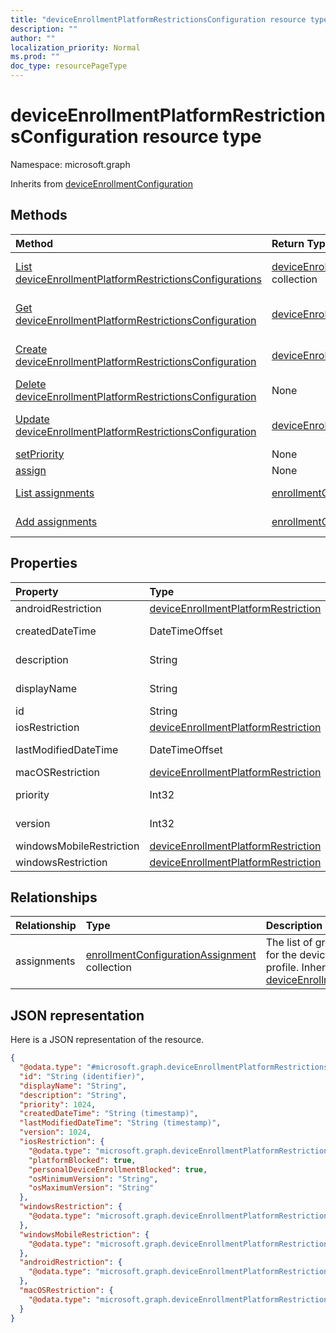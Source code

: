 ```yaml
---
title: "deviceEnrollmentPlatformRestrictionsConfiguration resource type"
description: ""
author: ""
localization_priority: Normal
ms.prod: ""
doc_type: resourcePageType
---
```


# deviceEnrollmentPlatformRestrictionsConfiguration resource type


Namespace: microsoft.graph




Inherits from [deviceEnrollmentConfiguration](../resources/deviceenrollmentconfiguration.md)

## Methods
|Method|Return Type|Description|
|:---|:---|:---|
|[List deviceEnrollmentPlatformRestrictionsConfigurations](../api/deviceenrollmentplatformrestrictionsconfiguration-list.md)|[deviceEnrollmentPlatformRestrictionsConfiguration](../resources/deviceenrollmentplatformrestrictionsconfiguration.md) collection|List properties and relationships of the [deviceEnrollmentPlatformRestrictionsConfiguration](../resources/deviceenrollmentplatformrestrictionsconfiguration.md) objects.|
|[Get deviceEnrollmentPlatformRestrictionsConfiguration](../api/deviceenrollmentplatformrestrictionsconfiguration-get.md)|[deviceEnrollmentPlatformRestrictionsConfiguration](../resources/deviceenrollmentplatformrestrictionsconfiguration.md)|Read properties and relationships of the [deviceEnrollmentPlatformRestrictionsConfiguration](../resources/deviceenrollmentplatformrestrictionsconfiguration.md) object.|
|[Create deviceEnrollmentPlatformRestrictionsConfiguration](../api/deviceenrollmentplatformrestrictionsconfiguration-create.md)|[deviceEnrollmentPlatformRestrictionsConfiguration](../resources/deviceenrollmentplatformrestrictionsconfiguration.md)|Create a new [deviceEnrollmentPlatformRestrictionsConfiguration](../resources/deviceenrollmentplatformrestrictionsconfiguration.md) object.|
|[Delete deviceEnrollmentPlatformRestrictionsConfiguration](../api/deviceenrollmentplatformrestrictionsconfiguration-delete.md)|None|Deletes a [deviceEnrollmentPlatformRestrictionsConfiguration](../resources/deviceenrollmentplatformrestrictionsconfiguration.md).|
|[Update deviceEnrollmentPlatformRestrictionsConfiguration](../api/deviceenrollmentplatformrestrictionsconfiguration-update.md)|[deviceEnrollmentPlatformRestrictionsConfiguration](../resources/deviceenrollmentplatformrestrictionsconfiguration.md)|Update the properties of a [deviceEnrollmentPlatformRestrictionsConfiguration](../resources/deviceenrollmentplatformrestrictionsconfiguration.md) object.|
|[setPriority](../api/deviceenrollmentplatformrestrictionsconfiguration-setpriority.md)|None||
|[assign](../api/deviceenrollmentplatformrestrictionsconfiguration-assign.md)|None||
|[List assignments](../api/deviceenrollmentplatformrestrictionsconfiguration-list-assignments.md)|[enrollmentConfigurationAssignment](../resources/enrollmentconfigurationassignment.md) collection|Get the enrollmentConfigurationAssignments from the assignments navigation property.|
|[Add assignments](../api/deviceenrollmentplatformrestrictionsconfiguration-post-assignments.md)|[enrollmentConfigurationAssignment](../resources/enrollmentconfigurationassignment.md)|Add assignments by posting to the assignments collection.|

## Properties
|Property|Type|Description|
|:---|:---|:---|
|androidRestriction|[deviceEnrollmentPlatformRestriction](../resources/deviceenrollmentplatformrestriction.md)||
|createdDateTime|DateTimeOffset| Inherited from [deviceEnrollmentConfiguration](../resources/deviceenrollmentconfiguration.md)|
|description|String| Inherited from [deviceEnrollmentConfiguration](../resources/deviceenrollmentconfiguration.md)|
|displayName|String| Inherited from [deviceEnrollmentConfiguration](../resources/deviceenrollmentconfiguration.md)|
|id|String| Inherited from [entity](../resources/entity.md)|
|iosRestriction|[deviceEnrollmentPlatformRestriction](../resources/deviceenrollmentplatformrestriction.md)||
|lastModifiedDateTime|DateTimeOffset| Inherited from [deviceEnrollmentConfiguration](../resources/deviceenrollmentconfiguration.md)|
|macOSRestriction|[deviceEnrollmentPlatformRestriction](../resources/deviceenrollmentplatformrestriction.md)||
|priority|Int32| Inherited from [deviceEnrollmentConfiguration](../resources/deviceenrollmentconfiguration.md)|
|version|Int32| Inherited from [deviceEnrollmentConfiguration](../resources/deviceenrollmentconfiguration.md)|
|windowsMobileRestriction|[deviceEnrollmentPlatformRestriction](../resources/deviceenrollmentplatformrestriction.md)||
|windowsRestriction|[deviceEnrollmentPlatformRestriction](../resources/deviceenrollmentplatformrestriction.md)||

## Relationships
|Relationship|Type|Description|
|:---|:---|:---|
|assignments|[enrollmentConfigurationAssignment](../resources/enrollmentconfigurationassignment.md) collection|The list of group assignments for the device configuration profile. Inherited from [deviceEnrollmentConfiguration](../resources/deviceenrollmentconfiguration.md)|

## JSON representation
Here is a JSON representation of the resource.
<!-- {
  "blockType": "resource",
  "keyProperty": "id",
  "@odata.type": "microsoft.graph.deviceEnrollmentPlatformRestrictionsConfiguration",
  "baseType": "microsoft.graph.deviceEnrollmentConfiguration",
  "openType": false
}
-->
``` json
{
  "@odata.type": "#microsoft.graph.deviceEnrollmentPlatformRestrictionsConfiguration",
  "id": "String (identifier)",
  "displayName": "String",
  "description": "String",
  "priority": 1024,
  "createdDateTime": "String (timestamp)",
  "lastModifiedDateTime": "String (timestamp)",
  "version": 1024,
  "iosRestriction": {
    "@odata.type": "microsoft.graph.deviceEnrollmentPlatformRestriction",
    "platformBlocked": true,
    "personalDeviceEnrollmentBlocked": true,
    "osMinimumVersion": "String",
    "osMaximumVersion": "String"
  },
  "windowsRestriction": {
    "@odata.type": "microsoft.graph.deviceEnrollmentPlatformRestriction"
  },
  "windowsMobileRestriction": {
    "@odata.type": "microsoft.graph.deviceEnrollmentPlatformRestriction"
  },
  "androidRestriction": {
    "@odata.type": "microsoft.graph.deviceEnrollmentPlatformRestriction"
  },
  "macOSRestriction": {
    "@odata.type": "microsoft.graph.deviceEnrollmentPlatformRestriction"
  }
}
```

